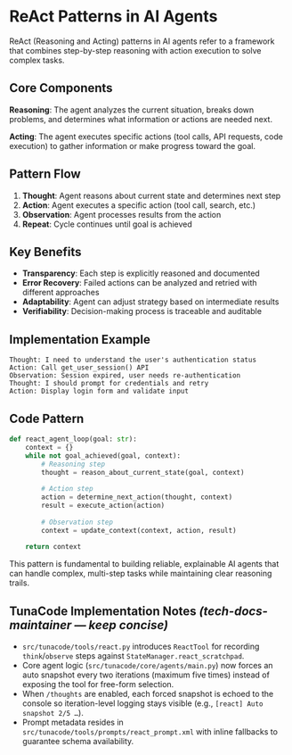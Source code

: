 # ReAct Patterns in AI Agents

ReAct (Reasoning and Acting) patterns in AI agents refer to a framework that combines step-by-step reasoning with action execution to solve complex tasks.

## Core Components

**Reasoning**: The agent analyzes the current situation, breaks down problems, and determines what information or actions are needed next.

**Acting**: The agent executes specific actions (tool calls, API requests, code execution) to gather information or make progress toward the goal.

## Pattern Flow

1. **Thought**: Agent reasons about current state and determines next step
2. **Action**: Agent executes a specific action (tool call, search, etc.)
3. **Observation**: Agent processes results from the action
4. **Repeat**: Cycle continues until goal is achieved

## Key Benefits

- **Transparency**: Each step is explicitly reasoned and documented
- **Error Recovery**: Failed actions can be analyzed and retried with different approaches
- **Adaptability**: Agent can adjust strategy based on intermediate results
- **Verifiability**: Decision-making process is traceable and auditable

## Implementation Example

```
Thought: I need to understand the user's authentication status
Action: Call get_user_session() API
Observation: Session expired, user needs re-authentication
Thought: I should prompt for credentials and retry
Action: Display login form and validate input
```

## Code Pattern

```python
def react_agent_loop(goal: str):
    context = {}
    while not goal_achieved(goal, context):
        # Reasoning step
        thought = reason_about_current_state(goal, context)
        
        # Action step
        action = determine_next_action(thought, context)
        result = execute_action(action)
        
        # Observation step
        context = update_context(context, action, result)
        
    return context
```

This pattern is fundamental to building reliable, explainable AI agents that can handle complex, multi-step tasks while maintaining clear reasoning trails.

## TunaCode Implementation Notes *(tech-docs-maintainer — keep concise)*

- `src/tunacode/tools/react.py` introduces `ReactTool` for recording `think`/`observe` steps against `StateManager.react_scratchpad`.
- Core agent logic (`src/tunacode/core/agents/main.py`) now forces an auto snapshot every two iterations (maximum five times) instead of exposing the tool for free-form selection.
- When `/thoughts` are enabled, each forced snapshot is echoed to the console so iteration-level logging stays visible (e.g., `[react] Auto snapshot 2/5 …`).
- Prompt metadata resides in `src/tunacode/tools/prompts/react_prompt.xml` with inline fallbacks to guarantee schema availability.
